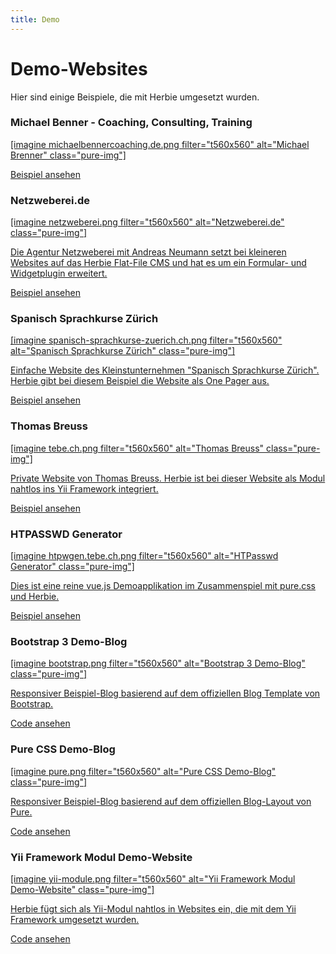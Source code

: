 ```yaml
---
title: Demo
---
```


# Demo-Websites

Hier sind einige Beispiele, die mit Herbie umgesetzt wurden.

<div class="demo first">
    <h3>Michael Benner - Coaching, Consulting, Training</h3>
    <p><a href="http://www.michaelbennercoaching.de" target="_blank">[imagine michaelbennercoaching.de.png filter="t560x560" alt="Michael Brenner" class="pure-img"]</p>
    <p><a class="pure-button" href="http://www.michaelbennercoaching.de" target="_blank">Beispiel ansehen</a></p>
</div>

<div class="demo first">
    <h3>Netzweberei.de</h3>
    <p><a href="http://www.netzweberei.de" target="_blank">[imagine netzweberei.png filter="t560x560" alt="Netzweberei.de" class="pure-img"]</p>
    <p>Die Agentur Netzweberei mit Andreas Neumann setzt bei kleineren Websites auf das Herbie Flat-File CMS und hat es um ein Formular- und Widgetplugin erweitert.</p>
    <p><a class="pure-button" href="http://www.netzweberei.de" target="_blank">Beispiel ansehen</a></p>
</div>

<div class="demo first">
    <h3>Spanisch Sprachkurse Zürich</h3>
    <p><a href="http://spanisch-sprachkurse-zuerich.ch" target="_blank">[imagine spanisch-sprachkurse-zuerich.ch.png filter="t560x560" alt="Spanisch Sprachkurse Zürich" class="pure-img"]</p>
    <p>Einfache Website des Kleinstunternehmen "Spanisch Sprachkurse Zürich". Herbie gibt bei diesem Beispiel die Website als One Pager aus.</p>
    <p><a class="pure-button" href="http://spanisch-sprachkurse-zuerich.ch" target="_blank">Beispiel ansehen</a></p>
</div>

<div class="demo">
    <h3>Thomas Breuss</h3>
    <p><a href="https://www.tebe.ch" target="_blank">[imagine tebe.ch.png filter="t560x560" alt="Thomas Breuss" class="pure-img"]</p>
    <p>Private Website von Thomas Breuss. Herbie ist bei dieser Website als Modul nahtlos ins Yii Framework integriert.</p>
    <p><a class="pure-button" href="https://www.tebe.ch" target="_blank">Beispiel ansehen</a></p>
</div>

<div class="demo first">
    <h3>HTPASSWD Generator</h3>
    <p><a href="https://htpwgen.tebe.ch" target="_blank">[imagine htpwgen.tebe.ch.png filter="t560x560" alt="HTPasswd Generator" class="pure-img"]</p>
    <p>Dies ist eine reine vue.js Demoapplikation im Zusammenspiel mit pure.css und Herbie.</p>
    <p><a class="pure-button" href="https://htpwgen.tebe.ch" target="_blank">Beispiel ansehen</a></p>
</div>

<div class="demo">
    <h3>Bootstrap 3 Demo-Blog</h3>
    <p><a href="https://github.com/getherbie/demo/tree/master/web/bootstrap" target="_blank">[imagine bootstrap.png filter="t560x560" alt="Bootstrap 3 Demo-Blog" class="pure-img"]</p>
    <p>Responsiver Beispiel-Blog basierend auf dem offiziellen Blog Template von Bootstrap.</p>
    <p><a class="pure-button" href="https://github.com/getherbie/demo/tree/master/web/bootstrap" target="_blank">Code ansehen</a></p>
</div>

<div class="demo">
    <h3>Pure CSS Demo-Blog</h3>
    <p><a href="https://github.com/getherbie/demo/tree/master/web/pure" target="_blank">[imagine pure.png filter="t560x560" alt="Pure CSS Demo-Blog" class="pure-img"]</p>
    <p>Responsiver Beispiel-Blog basierend auf dem offiziellen Blog-Layout von Pure.</p>
    <p><a class="pure-button" href="https://github.com/getherbie/demo/tree/master/web/pure" target="_blank">Code ansehen</a></p>
</div>

<div class="demo">
    <h3>Yii Framework Modul Demo-Website</h3>
    <p><a href="https://github.com/getherbie/demo/tree/master/web/yii" target="_blank">[imagine yii-module.png filter="t560x560" alt="Yii Framework Modul Demo-Website" class="pure-img"]</p>
    <p>Herbie fügt sich als Yii-Modul nahtlos in Websites ein, die mit dem Yii Framework umgesetzt wurden.</p>
    <p><a class="pure-button" href="https://github.com/getherbie/demo/tree/master/web/yii" target="_blank">Code ansehen</a></p>
</div>

